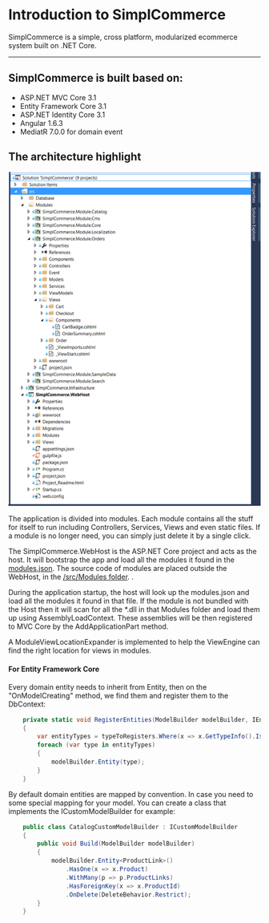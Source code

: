 # Introduction to SimplCommerce

SimplCommerce is a simple, cross platform, modularized ecommerce system built on .NET Core.

---

## SimplCommerce is built based on:

- ASP.NET MVC Core 3.1
- Entity Framework Core 3.1
- ASP.NET Identity Core 3.1
- Angular 1.6.3
- MediatR 7.0.0 for domain event

## The architecture highlight

![SimplCommerce](images/simplcommerce.png)

The application is divided into modules. Each module contains all the stuff for itself to run including Controllers, Services, Views and even static files. If a module is no longer need, you can simply just delete it by a single click.

The SimplCommerce.WebHost is the ASP.NET Core project and acts as the host. It will bootstrap the app and load all the modules it found in the [modules.json](https://github.com/simplcommerce/SimplCommerce/blob/master/src/SimplCommerce.WebHost/modules.json). The source code of modules are placed outside the WebHost, in the [/src/Modules folder](https://github.com/simplcommerce/SimplCommerce/tree/master/src/Modules). .

During the application startup, the host will look up the modules.json and load all the modules it found in that file. If the module is not bundled with the Host then it will scan for all the *.dll in that Modules folder and load them up using AssemblyLoadContext. These assemblies will be then registered to MVC Core by the AddApplicationPart method.

A ModuleViewLocationExpander is implemented to help the ViewEngine can find the right location for views in modules.

#### For Entity Framework Core
Every domain entity needs to inherit from Entity, then on the "OnModelCreating" method, we find them and register them to the DbContext:
```cs
    private static void RegisterEntities(ModelBuilder modelBuilder, IEnumerable<Type> typeToRegisters)
    {
        var entityTypes = typeToRegisters.Where(x => x.GetTypeInfo().IsSubclassOf(typeof(Entity)) && !x.GetTypeInfo().IsAbstract);
        foreach (var type in entityTypes)
        {
            modelBuilder.Entity(type);
        }
    }
```
By default domain entities are mapped by convention. In case you need to some special mapping for your model. You can create a class that implements the ICustomModelBuilder for example:
```cs
    public class CatalogCustomModelBuilder : ICustomModelBuilder
    {
        public void Build(ModelBuilder modelBuilder)
        {
            modelBuilder.Entity<ProductLink>()
                .HasOne(x => x.Product)
                .WithMany(p => p.ProductLinks)
                .HasForeignKey(x => x.ProductId)
                .OnDelete(DeleteBehavior.Restrict);
        }
    }
```
